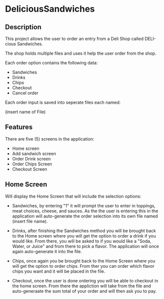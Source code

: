 # DeliciousSandwiches

## Description

This project allows the user to order an entry from a Deli Shop called DELI-cious Sandwiches.

The shop holds multiple files and uses it help the user order from the shop.

Each order option contains the following data:

- Sandwiches
- Drinks
- Chips
- Checkout
- Cancel order

Each order input is saved into seperate files each named:

(insert name of File)

## Features

There are five (5) screens in the application:

- Home screen
- Add sandwich screen
- Order Drink screen
- Order Chips Screen
- Checkout Screen

## Home Screen


Will display the Home Screen that will include the selection options:

- Sandwiches, by entering "1" it will prompt the user to enter in toppings, meat choices, cheese, and sauces. As the the user is entering this in the application will auto-generate the order selection into its own file named (insert file name).



- Drinks, after finishing the Sandwiches method you will be brought back to the Home screen where you will get the option to order a drink if you would like. From there, you will be asked to if you would like a "Soda, Water, or Juice" and from there to pick a flavor. The application will once again auto-generate it into the file.



- Chips, once again you be brought back to the Home Screen where you will get the option to order chips. From ther you can order which flavor chips you want and it will be placed in the file.


- Checkout, once the user is done ordering you will be able to checkout in the home screen. From there the appliction will take from the file and auto-generaate the sum total of your order and will then ask you to pay.
